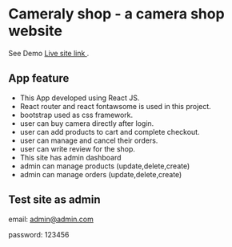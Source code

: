 # Cameraly shop - a camera shop website

See Demo [Live site link ](https://assignment-12-42672.web.app/).

## App feature

- This App developed using React JS.
- React router and react fontawsome is used in this project.
- bootstrap used as css framework.
- user can buy camera directly after login.
- user can add products to cart and complete checkout.
- user can manage and cancel their orders.
- user can write review for the shop.
- This site has admin dashboard
- admin can manage products (update,delete,create)
- admin can manage orders (update,delete,create)

## Test site as admin

email: admin@admin.com

password: 123456

